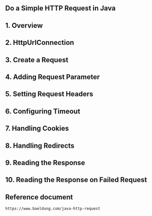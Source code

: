 ## Do a Simple HTTP Request in Java

## 1. Overview


## 2. HttpUrlConnection


## 3. Create a Request


## 4. Adding Request Parameter


## 5. Setting Request Headers


## 6. Configuring Timeout


## 7. Handling Cookies


## 8. Handling Redirects


## 9. Reading the Response


## 10. Reading the Response on Failed Request


## Reference document
    https://www.baeldung.com/java-http-request

